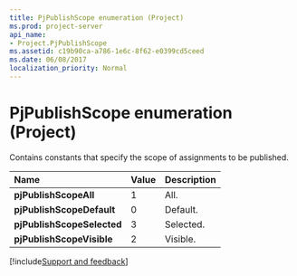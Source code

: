 ```yaml
---
title: PjPublishScope enumeration (Project)
ms.prod: project-server
api_name:
- Project.PjPublishScope
ms.assetid: c19b90ca-a786-1e6c-8f62-e0399cd5ceed
ms.date: 06/08/2017
localization_priority: Normal
---
```



# PjPublishScope enumeration (Project)

Contains constants that specify the scope of assignments to be published.



|Name|Value|Description|
|:-----|:-----|:-----|
|**pjPublishScopeAll**|1|All.|
|**pjPublishScopeDefault**|0|Default.|
|**pjPublishScopeSelected**|3|Selected.|
|**pjPublishScopeVisible**|2|Visible.|

[!include[Support and feedback](~/includes/feedback-boilerplate.md)]